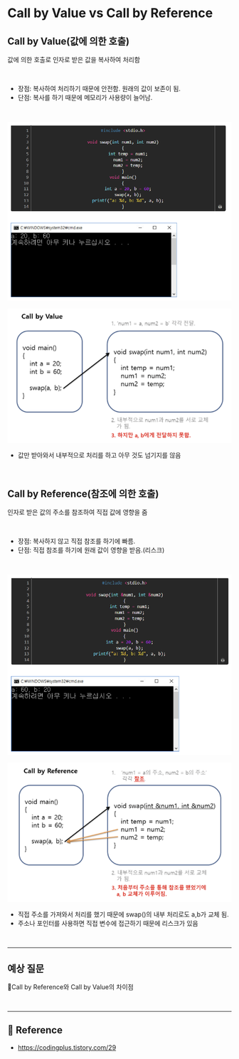 # Call by Value vs Call by Reference

## Call by Value(값에 의한 호출)

값에 의한 호출로 인자로 받은 값을 복사하여 처리함

<br/>

- 장점: 복사하여 처리하기 때문에 안전함. 원래의 값이 보존이 됨.
- 단점: 복사를 하기 때문에 메모리가 사용량이 늘어남.

<br/>

![swap1](images/swap1.PNG)

![swap2](images/swap2.PNG)

- 값만 받아와서 내부적으로 처리를 하고 아무 것도 넘기지를 않음

<br/>

## Call by Reference(참조에 의한 호출)

인자로 받은 값의 주소를 참조하여 직접 값에 영향을 줌

<br/>

- 장점: 복사하지 않고 직접 참조를 하기에 빠름.
- 단점: 직접 참조를 하기에 원래 값이 영향을 받음.(리스크)

<br/>

![swap3](images/swap3.PNG)

![swap4](images/swap4.PNG)

- 직접 주소를 가져와서 처리를 했기 때문에 swap()의 내부 처리로도 a,b가 교체 됨.
- 주소나 포인터를 사용하면 직접 변수에 접근하기 때문에 리스크가 있음

<br/>

---

## 예상 질문

📌Call by Reference와 Call by Value의 차이점

<br/>

---

## 🔗 Reference

- https://codingplus.tistory.com/29
